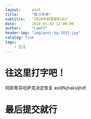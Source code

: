 ```yaml
---
layout:     post
title:      "练习专用"
subtitle:   "2020考研更新0102"
date:       2018-01-02 12:00:00
author:     "LamFZ"
header-img: "img/post-bg-2015.jpg"
catalog: true
tags:
    - 生活
---
```


# 往这里打字吧！


阿斯蒂芬哈萨克决定恢复
asldfkjhaksljhdf

# 最后提交就行


